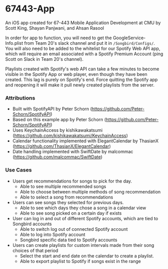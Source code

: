 # 67443-App
An iOS app created for 67-443 Mobile Application Development at CMU by Scott King, Shayan Panjwani, and Ahsan Rasool <br>

In order for app to function, you will need to get the GoogleService-Info.plist from Team 20's 
slack channel and put it in `/Songbird/Configs/`. You will also need to be added to the whitelist 
for our Spotify Web API app, which will require an email associated with a Spotify Premium Account 
(ping Scott on Slack in Team 20's channel). <br>

Playlists created with Spotify's web API can take a few minutes to become 
visible in the Spotify App or web player, even though they have been created. This lag is purely 
on Spotify's end. Force quitting the Spotify app and reopening it will make it pull newly 
created playlists from the server.

### Attributions
- Built with SpotifyAPI by Peter Schorn (https://github.com/Peter-Schorn/SpotifyAPI)
- Based on this example app by Peter Schorn (https://github.com/Peter-Schorn/SpotifyAPI)
- Uses KeychainAccess by kishikawakatsumi (https://github.com/kishikawakatsumi/KeychainAccess)
- Calendar functionality implemented with ElegantCalendar by ThasianX (https://github.com/ThasianX/ElegantCalendar)
- Date handling implemented with SwiftDate by malcommac (https://github.com/malcommac/SwiftDate)

### Use Cases
- Users get recommendations for songs to pick for the day.
  - Able to see multiple recommended songs
  - Able to choose between multiple methods of song recommendation
  - Able to select a song from recommendations
- Users can see songs they selected for previous days.
  - Able to see which days they chose a song in a calendar view
  - Able to see song picked on a certain day if exists
- User can log in and out of different Spotify accounts, which are tied to Songbird accounts
  - Able to switch log out of connected Spotify account
  - Able to log into Spotify account
  - Songbird specific data tied to Spotify accounts
- Users can create playlists for custom intervals made from their song choices of that period
  - Select the start and end date on the calendar to create a playlist.
  - Able to export playlist to Spotify if songs exist in the range

